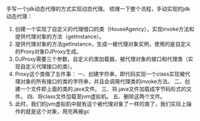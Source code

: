手写一个jdk动态代理的方式实现动态代理。
梳理一下整个流程，手动实现的jdk动态代理：
1. 创建一个实现了自定义的代理借口的类（HouseAgency），实现invoke方法和提供代理对象的方法（getInstance）。
2. 提供代理对象的方法getInstance，生成一被代理对象实例，使用的是自定义的Proxy对象DJProxy生成。
3. DJProxy需要三个参数，自定义的类加载器，被代理对象的接口和代理类（实现自定义代理接口的类）。
4. Proxy这个类做了五件事：
    一、创建字符串，即代码实现一个class实现被代理对象的所有接口的类的字符串，并且会调用代理类的invoke方法。
    二、创建一个文件即上面的类的.java文件。
    三、将.java文件加载成字节码形式的文件。
    四、将class文件加载至jvm虚拟机。
    五、删除这两个文件。
5. 此时，我们的jvm虚拟机中就有这个被代理对象了一样的类了，我们实际上操作的就是这个对象，用完再被gc



